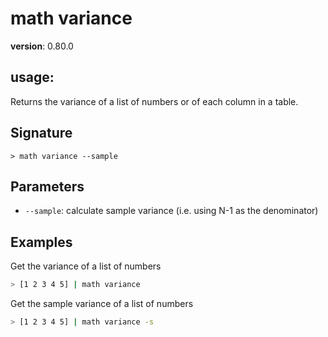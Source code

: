 # math variance

**version**: 0.80.0

## **usage**:

Returns the variance of a list of numbers or of each column in a table.

## Signature

`> math variance --sample`

## Parameters

- `--sample`: calculate sample variance (i.e. using N-1 as the denominator)

## Examples

Get the variance of a list of numbers

```bash
> [1 2 3 4 5] | math variance
```

Get the sample variance of a list of numbers

```bash
> [1 2 3 4 5] | math variance -s
```
